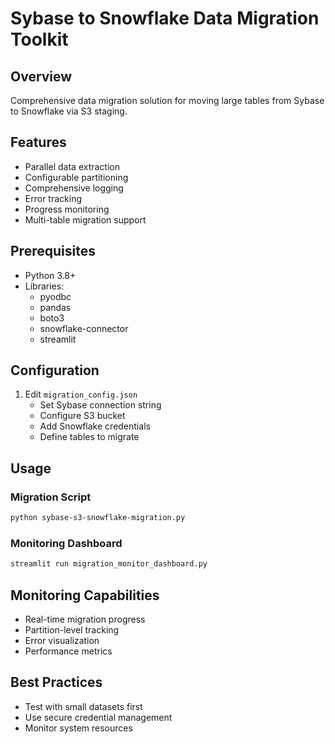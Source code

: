 # Sybase to Snowflake Data Migration Toolkit

## Overview
Comprehensive data migration solution for moving large tables from Sybase to Snowflake via S3 staging.

## Features
- Parallel data extraction
- Configurable partitioning
- Comprehensive logging
- Error tracking
- Progress monitoring
- Multi-table migration support

## Prerequisites
- Python 3.8+
- Libraries:
  - pyodbc
  - pandas
  - boto3
  - snowflake-connector
  - streamlit

## Configuration
1. Edit `migration_config.json`
   - Set Sybase connection string
   - Configure S3 bucket
   - Add Snowflake credentials
   - Define tables to migrate

## Usage
### Migration Script
```bash
python sybase-s3-snowflake-migration.py
```

### Monitoring Dashboard
```bash
streamlit run migration_monitor_dashboard.py
```

## Monitoring Capabilities
- Real-time migration progress
- Partition-level tracking
- Error visualization
- Performance metrics

## Best Practices
- Test with small datasets first
- Use secure credential management
- Monitor system resources
